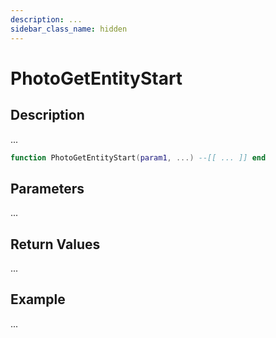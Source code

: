 ```yaml
---
description: ...
sidebar_class_name: hidden
---
```


# PhotoGetEntityStart

## Description

...

```lua
function PhotoGetEntityStart(param1, ...) --[[ ... ]] end
```

## Parameters

...

## Return Values

...

## Example

...

